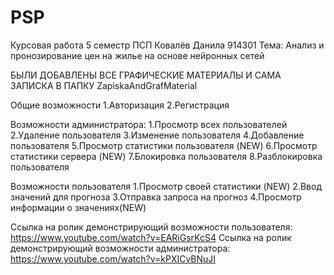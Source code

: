 # PSP
Курсовая работа 5 семестр ПСП
Ковалёв Данила 914301
Тема: Анализ и пронозирование цен на жилье на основе нейронных сетей

БЫЛИ ДОБАВЛЕНЫ ВСЕ ГРАФИЧЕСКИЕ МАТЕРИАЛЫ И САМА ЗАПИСКА В ПАПКУ ZapiskaAndGrafMaterial


Общие возможности
1.Авторизация
2.Регистрация

Возможности администратора:
1.Просмотр всех пользователей
2.Удаление пользователя
3.Изменение пользователя
4.Добавление пользователя
5.Просмотр статистики пользователя (NEW)
6.Просмотр статистики сервера (NEW)
7.Блокировка пользователя
8.Разблокировка пользователя

Возможности пользователя
1.Просмотр своей статистики (NEW)
2.Ввод значений для прогноза
3.Отправка запроса на прогноз
4.Просмотр информации о значениях(NEW)


Ссылка на ролик демонстрирующий возможности пользователя: https://www.youtube.com/watch?v=EARiGsrKcS4
Ссылка на ролик демонстрирующий возможности администратора: https://www.youtube.com/watch?v=kPXICvBNuJI


